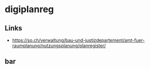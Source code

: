 # digiplanreg

## Links
- https://so.ch/verwaltung/bau-und-justizdepartement/amt-fuer-raumplanung/nutzungsplanung/planregister/

## bar

